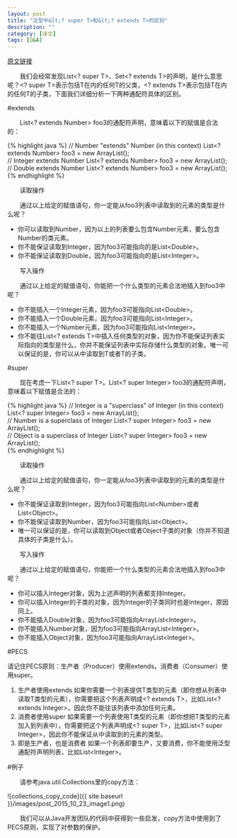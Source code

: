 ```yaml
---
layout: post
title: "泛型中&lt;? super T>和&lt;? extends T>的区别"
description: ""
category: [译文]
tags: [Q&A]
---
```

<link rel="stylesheet" href="{{ site.baseurl }}/css/pygments.css">

[原文链接](http://stackoverflow.com/questions/4343202/difference-between-super-t-and-extends-t-in-java)

　　我们会经常发现List&lt;? super T>、Set&lt;? extends T>的声明，是什么意思呢？&lt;? super T>表示包括T在内的任何T的父类，&lt;? extends T>表示包括T在内的任何T的子类，下面我们详细分析一下两种通配符具体的区别。

#extends

　　List&lt;? extends Number> foo3的通配符声明，意味着以下的赋值是合法的：

{% highlight java %}
// Number "extends" Number (in this context)
List<? extends Number> foo3 = new ArrayList<Number>();  
// Integer extends Number
List<? extends Number> foo3 = new ArrayList<Integer>(); 
// Double extends Number
List<? extends Number> foo3 = new ArrayList<Double>();  
{% endhighlight %}

<!-- more -->

　　读取操作

　　通过以上给定的赋值语句，你一定能从foo3列表中读取到的元素的类型是什么呢？

* 你可以读取到Number，因为以上的列表要么包含Number元素，要么包含Number的类元素。
* 你不能保证读取到Integer，因为foo3可能指向的是List&lt;Double>。
* 你不能保证读取到Double，因为foo3可能指向的是List&lt;Integer>。

　　写入操作

　　通过以上给定的赋值语句，你能把一个什么类型的元素合法地插入到foo3中呢？

* 你不能插入一个Integer元素，因为foo3可能指向List&lt;Double>。
* 你不能插入一个Double元素，因为foo3可能指向List&lt;Integer>。
* 你不能插入一个Number元素，因为foo3可能指向List&lt;Integer>。
* 你不能往List&lt;? extends T>中插入任何类型的对象，因为你不能保证列表实际指向的类型是什么，你并不能保证列表中实际存储什么类型的对象。唯一可以保证的是，你可以从中读取到T或者T的子类。

#super

　　现在考虑一下List&lt;? super T>。List&lt;? super Integer> foo3的通配符声明，意味着以下赋值是合法的：

{% highlight java %}
// Integer is a "superclass" of Integer (in this context)
List<? super Integer> foo3 = new ArrayList<Integer>();  
// Number is a superclass of Integer
List<? super Integer> foo3 = new ArrayList<Number>();   
// Object is a superclass of Integer
List<? super Integer> foo3 = new ArrayList<Object>();   
{% endhighlight %}

　　读取操作

　　通过以上给定的赋值语句，你一定能从foo3列表中读取到的元素的类型是什么呢？

* 你不能保证读取到Integer，因为foo3可能指向List&lt;Number>或者List&lt;Object>。
* 你不能保证读取到Number，因为foo3可能指向List&lt;Object>。
* 唯一可以保证的是，你可以读取到Object或者Object子类的对象（你并不知道具体的子类是什么）。

　　写入操作

　　通过以上给定的赋值语句，你能把一个什么类型的元素合法地插入到foo3中呢？

* 你可以插入Integer对象，因为上述声明的列表都支持Integer。
* 你可以插入Integer的子类的对象，因为Integer的子类同时也是Integer，原因同上。
* 你不能插入Double对象，因为foo3可能指向ArrayList&lt;Integer>。
* 你不能插入Number对象，因为foo3可能指向ArrayList&lt;Integer>。
* 你不能插入Object对象，因为foo3可能指向ArrayList&lt;Integer>。

#PECS

请记住PECS原则：生产者（Producer）使用extends，消费者（Consumer）使用super。

1.	生产者使用extends
如果你需要一个列表提供T类型的元素（即你想从列表中读取T类型的元素），你需要把这个列表声明成&lt;? extends T>，比如List&lt;? extends Integer>，因此你不能往该列表中添加任何元素。
2.	消费者使用super
如果需要一个列表使用T类型的元素（即你想把T类型的元素加入到列表中），你需要把这个列表声明成&lt;? super T>，比如List&lt;? super Integer>，因此你不能保证从中读取到的元素的类型。
3.	即是生产者，也是消费者
如果一个列表即要生产，又要消费，你不能使用泛型通配符声明列表，比如List&lt;Integer>。

#例子

　　请参考java.util.Collections里的copy方法：

![collections_copy_code]({{ site.baseurl }}/images/post_2015_10_23_image1.png)

　　我们可以从Java开发团队的代码中获得到一些启发，copy方法中使用到了PECS原则，实现了对参数的保护。